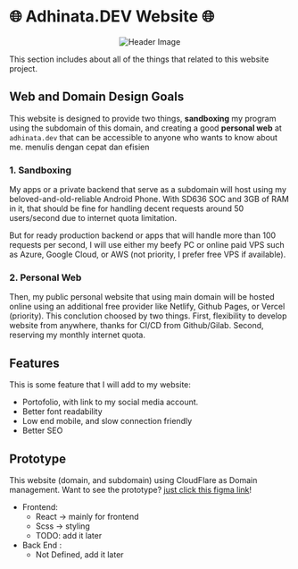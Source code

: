 # 🌐 Adhinata.DEV Website 🌐

<div align="center">

![Header Image](https://i.imgur.com/i1unIKO.png)

</div>

This section includes about all of the things that related to this website project.

## Web and Domain Design Goals

This website is designed to provide two things, **sandboxing** my program using the subdomain of this domain, and creating a good **personal web** at `adhinata.dev` that can be accessible to anyone who wants to know about me.
menulis dengan cepat dan efisien

### 1. Sandboxing

My apps or a private backend that serve as a subdomain will host using my beloved-and-old-reliable Android Phone. With SD636 SOC and 3GB of RAM in it, that should be fine for handling decent requests around 50 users/second due to internet quota limitation.

But for ready production backend or apps that will handle more than 100 requests per second, I will use either my beefy PC or online paid VPS such as Azure, Google Cloud, or AWS (not priority, I prefer free VPS if available).

### 2. Personal Web

Then, my public personal website that using main domain will be hosted online using an additional free provider like Netlify, Github Pages, or Vercel (priority). This conclution choosed by two things. First, flexibility to develop website from anywhere, thanks for CI/CD from Github/Gilab. Second, reserving my monthly internet quota.

## Features

This is some feature that I will add to my website:

- Portofolio, with link to my social media account.
- Better font readability
- Low end mobile, and slow connection friendly
- Better SEO

## Prototype

This website (domain, and subdomain) using CloudFlare as Domain management.
Want to see the prototype? [just click this figma link](https://www.figma.com/file/WBoUkdcb0IzCNZtGtgJxN6/adhinata.dev?node-id=952%3A2)!

- Frontend:
  - React -> mainly for frontend
  - Scss -> styling
  - TODO: add it later
- Back End :
  - Not Defined, add it later
